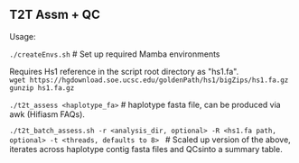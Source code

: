 ## T2T Assm + QC
Usage:  

``./createEnvs.sh`` # Set up required Mamba environments

Requires Hs1 reference in the script root directory as "hs1.fa".  
`` wget https://hgdownload.soe.ucsc.edu/goldenPath/hs1/bigZips/hs1.fa.gz ``  
`` gunzip hs1.fa.gz ``

``./t2t_assess <haplotype_fa>`` # haplotype fasta file, can be produced via awk (Hifiasm FAQs).  

``./t2t_batch_assess.sh -r <analysis_dir, optional> -R <hs1.fa path, optional> -t <threads, defaults to 8> `` # Scaled up version of the above, iterates across haplotype contig fasta files and QCsinto a summary table.
